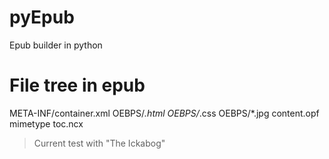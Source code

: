 # pyEpub
Epub builder in python

# File tree in epub
META-INF/container.xml
OEBPS/*.html
OEBPS/*.css
OEBPS/*.jpg
content.opf
mimetype
toc.ncx

> Current test with "The Ickabog"